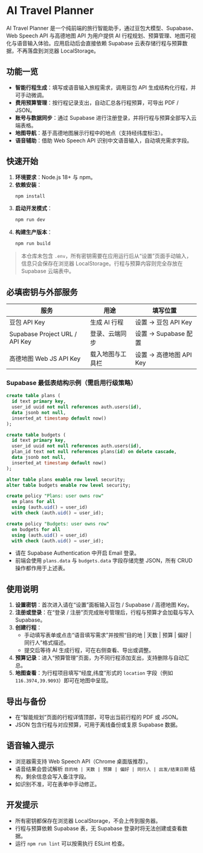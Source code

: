 # AI Travel Planner

AI Travel Planner 是一个纯前端的旅行智能助手，通过豆包大模型、Supabase、Web Speech API 与高德地图 API 为用户提供 AI 行程规划、预算管理、地图可视化与语音输入体验。应用启动后会直接依赖 Supabase 云表存储行程与预算数据，不再落盘到浏览器 LocalStorage。

## 功能一览
- **智能行程生成**：填写或语音输入旅程需求，调用豆包 API 生成结构化行程，并可手动微调。
- **费用预算管理**：按行程记录支出，自动汇总各行程预算，可导出 PDF / JSON。
- **账号与数据同步**：通过 Supabase 进行注册登录，并将行程与预算全部写入云端表格。
- **地图导航**：基于高德地图展示行程中的地点（支持经纬度标注）。
- **语音辅助**：借助 Web Speech API 识别中文语音输入，自动填充需求字段。

## 快速开始
1. **环境要求**：Node.js 18+ 与 npm。
2. **依赖安装**：
   ```bash
   npm install
   ```
3. **启动开发模式**：
   ```bash
   npm run dev
   ```
4. **构建生产版本**：
   ```bash
   npm run build
   ```

> 本仓库未包含 `.env`，所有密钥需要在应用运行后从“设置”页面手动输入，信息只会保存在浏览器 LocalStorage。行程与预算内容则完全存放在 Supabase 云端表中。

## 必填密钥与外部服务
| 服务 | 用途 | 填写位置 |
| --- | --- | --- |
| 豆包 API Key | 生成 AI 行程 | 设置 → 豆包 API Key |
| Supabase Project URL / API Key | 登录、云端同步 | 设置 → Supabase 配置 |
| 高德地图 Web JS API Key | 载入地图与工具栏 | 设置 → 高德地图 API Key |

### Supabase 最低表结构示例（需启用行级策略）
```sql
create table plans (
  id text primary key,
  user_id uuid not null references auth.users(id),
  data jsonb not null,
  inserted_at timestamp default now()
);

create table budgets (
  id text primary key,
  user_id uuid not null references auth.users(id),
  plan_id text not null references plans(id) on delete cascade,
  data jsonb not null,
  inserted_at timestamp default now()
);

alter table plans enable row level security;
alter table budgets enable row level security;

create policy "Plans: user owns row"
  on plans for all
  using (auth.uid() = user_id)
  with check (auth.uid() = user_id);

create policy "Budgets: user owns row"
  on budgets for all
  using (auth.uid() = user_id)
  with check (auth.uid() = user_id);
```
- 请在 Supabase Authentication 中开启 Email 登录。
- 前端会使用 `plans.data` 与 `budgets.data` 字段存储完整 JSON，所有 CRUD 操作都作用于上述表。

## 使用说明
1. **设置密钥**：首次进入请在“设置”面板输入豆包 / Supabase / 高德地图 Key。
2. **注册或登录**：在“登录 / 注册”页完成账号管理后，行程与预算才会加载与写入 Supabase。
3. **创建行程**：
   - 手动填写表单或点击“语音填写需求”并按照“目的地 | 天数 | 预算 | 偏好 | 同行人”格式描述。
   - 提交后等待 AI 生成行程，可在右侧查看、导出或调整。
4. **预算记录**：进入“预算管理”页面，为不同行程添加支出，支持删除与自动汇总。
5. **地图查看**：为行程项目填写“经度,纬度”形式的 `location` 字段（例如 `116.3974,39.9093`）即可在地图中呈现。

## 导出与备份
- 在“智能规划”页面的行程详情顶部，可导出当前行程的 PDF 或 JSON。
- JSON 包含行程与对应预算，可用于离线备份或复原 Supabase 数据。

## 语音输入提示
- 浏览器需支持 Web Speech API（Chrome 桌面版推荐）。
- 语音结果会尝试解析 `目的地 | 天数 | 预算 | 偏好 | 同行人 | 出发/结束日期` 结构，剩余信息会写入备注字段。
- 如识别不准，可在表单中手动修正。

## 开发提示
- 所有密钥都保存在浏览器 LocalStorage，不会上传到服务器。
- 行程与预算依赖 Supabase 表，无 Supabase 登录时将无法创建或查看数据。
- 运行 `npm run lint` 可以按需执行 ESLint 检查。
